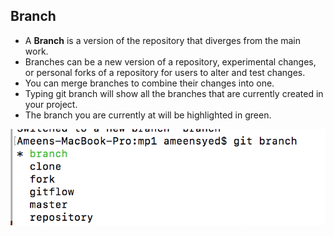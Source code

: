 ## Branch

* A **Branch** is a version of the repository that diverges from the main work.
* Branches can be a new version of a repository, experimental changes, or personal forks of a repository for users to alter and test changes.
* You can merge branches to combine their changes into one.
* Typing git branch will show all the branches that are currently created in your project. 
* The branch you are currently at will be highlighted in green.

![branch](/images/branch.png)

